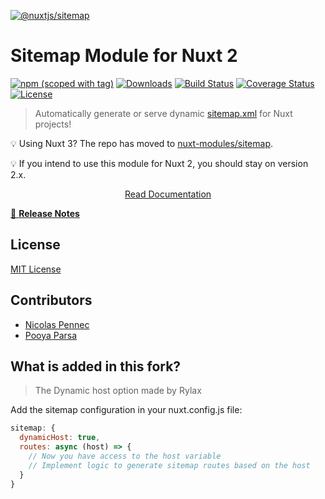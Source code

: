 [![@nuxtjs/sitemap](docs/static/preview.png)](https://sitemap.nuxtjs.org)

# Sitemap Module for Nuxt 2

[![npm (scoped with tag)](https://img.shields.io/npm/v/@nuxtjs/sitemap/latest?style=flat-square)](https://npmjs.com/package/@nuxtjs/sitemap)
[![Downloads](https://img.shields.io/npm/dw/@nuxtjs/sitemap?style=flat-square)](https://npmjs.com/package/@nuxtjs/sitemap)
[![Build Status](https://img.shields.io/circleci/project/github/nuxt-community/sitemap-module?style=flat-square)](https://app.circleci.com/pipelines/github/nuxt-community/sitemap-module)
[![Coverage Status](https://img.shields.io/codecov/c/github/nuxt-community/sitemap-module?style=flat-square)](https://codecov.io/gh/nuxt-community/sitemap-module)
[![License](https://img.shields.io/npm/l/@nuxtjs/sitemap?style=flat-square)](http://standardjs.com)

> Automatically generate or serve dynamic [sitemap.xml](https://www.sitemaps.org/protocol.html) for Nuxt projects!

💡 Using Nuxt 3? The repo has moved to [nuxt-modules/sitemap](https://github.com/nuxt-modules/sitemap).

💡 If you intend to use this module for Nuxt 2, you should stay on version 2.x.

<p align="center">
  <a href="https://sitemap.nuxtjs.org">Read Documentation</a>
</p>

[📖 **Release Notes**](./CHANGELOG.md)

## License

[MIT License](./LICENSE)

## Contributors

- [Nicolas Pennec](https://github.com/NicoPennec)
- [Pooya Parsa](https://github.com/pi0)

## What is added in this fork?
> The Dynamic host option made by Rylax

Add the sitemap configuration in your nuxt.config.js file:

```js
sitemap: {
  dynamicHost: true,
  routes: async (host) => {
    // Now you have access to the host variable
    // Implement logic to generate sitemap routes based on the host
  }
}
```
